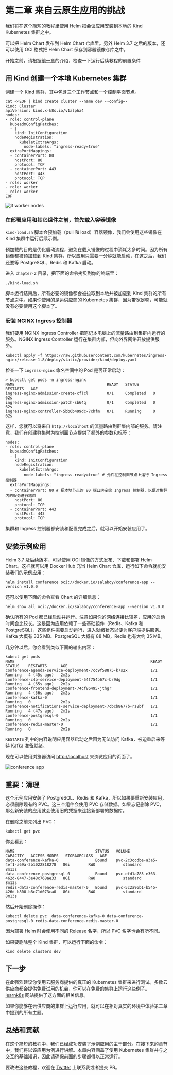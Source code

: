 # 第二章 来自云原生应用的挑战

我们将在这个简短的教程里使用 Helm 把会议应用安装到本地的 Kind Kubernetes 集群之中。

可以把 Helm Chart 发布到 Helm Chart 仓库里。另外 Helm 3.7 之后的版本，还可以使用 OCI 格式把 Helm Chart 保存到容器镜像仓库之中。

开始之前，请根据[前一章](../chapter-1/README.zh-cn.md#其它的先决条件)的介绍，检查一下运行后续教程的前置条件

## 用 Kind 创建一个本地 Kubernetes 集群

创建一个 Kind 集群，其中包含三个工作节点和一个控制平面节点。

```
cat <<EOF | kind create cluster --name dev --config=-
kind: Cluster
apiVersion: kind.x-k8s.io/v1alpha4
nodes:
- role: control-plane
  kubeadmConfigPatches:
  - |
    kind: InitConfiguration
    nodeRegistration:
      kubeletExtraArgs:
        node-labels: "ingress-ready=true"
  extraPortMappings:
  - containerPort: 80
    hostPort: 80
    protocol: TCP
  - containerPort: 443
    hostPort: 443
    protocol: TCP
- role: worker
- role: worker
- role: worker
EOF

```

![3 worker nodes](imgs/cluster-topology.png)

### 在部署应用和其它组件之前，首先载入容器镜像

`kind-load.sh` 脚本会预加载（pull 和 load）容器镜像，我们会使用这些镜像在 Kind 集群中运行后续示例。

预加载的目的是优化启动流程，避免在载入镜像的过程中消耗太多时间。因为所有镜像都被预加载到 Kind 集群，所以应用只需要一分钟就能启动，在这之后，我们还要等 PostgreSQL、Redis 和 Kafka 启动。

进入 `chapter-2` 目录，把下面的命令拷贝到你的终端里：

```
./kind-load.sh
```

脚本运行结束后，所有必要的镜像都会被拉取到本地并被加载到 Kind 集群的所有节点之中。如果你使用的是运供应商的 Kubernetes 集群，因为带宽足够，可能就没有必要使用这个脚本了。

### 安装 NGINX Ingress 控制器

我们要用 NGINX Ingress Controller 把笔记本电脑上的流量路由到集群内运行的服务。NGINX Ingress Controller 运行在集群内部，但向外界网络开放提供服务。

```
kubectl apply -f https://raw.githubusercontent.com/kubernetes/ingress-nginx/release-1.8/deploy/static/provider/kind/deploy.yaml
```

检查一下 `ingress-nginx` 命名空间中的 Pod 是否正常启动：

```
> kubectl get pods -n ingress-nginx
NAME                                        READY   STATUS      RESTARTS   AGE
ingress-nginx-admission-create-cflcl        0/1     Completed   0          62s
ingress-nginx-admission-patch-sb64q         0/1     Completed   0          62s
ingress-nginx-controller-5bb6b499dc-7chfm   0/1     Running     0          62s
```

这样，您就可以将来自 `http://localhost` 的流量路由到群集内部的服务。请注意，我们在创建群集时为控制面节点提供了额外的参数和标签：

```
nodes:
- role: control-plane
  kubeadmConfigPatches:
  - |
    kind: InitConfiguration
    nodeRegistration:
      kubeletExtraArgs:
        node-labels: "ingress-ready=true" # 允许在控制面节点上运行 Ingress 控制器
  extraPortMappings:
  - containerPort: 80 # 把本地节点的 80 端口绑定给 Ingress 控制器，以便对集群内的服务进行路由
    hostPort: 80
    protocol: TCP
  - containerPort: 443
    hostPort: 443
    protocol: TCP
```

集群和 Ingress 控制器都安装和配置完成之后，就可以开始安装应用了。

## 安装示例应用

Helm 3.7 及后续版本，可以使用 OCI 镜像的方式发布、下载和部署 Helm Chart。这样就可以用 Docker Hub 充当 Helm Chart 仓库，运行如下命令就能安装我们的示例应用：

```
helm install conference oci://docker.io/salaboy/conference-app --version v1.0.0
```

还可以使用下面的命令查看 Chart 的详细信息：

```
helm show all oci://docker.io/salaboy/conference-app --version v1.0.0
```

确认所有的 Pod 都已经启动并运行。注意如果你的网络连接比较差，应用的启动时间会比较长。这是因为应用依赖了一些基础组件（Redis、Kafka 和 PostgreSQL），这些组件需要启动运行，进入就绪状态以便为客户端提供服务。Kafka 大概有 335 MB、PostgreSQL 大概有 88 MB，Redis 也有大约 35 MB。

几分钟以后，你会看到类似下面的输出内容：

```
kubect get pods
NAME                                                           READY   STATUS    RESTARTS      AGE
conference-agenda-service-deployment-7cc9f58875-k7s2x          1/1     Running   4 (45s ago)   2m2s
conference-c4p-service-deployment-54f754b67c-br9dg             1/1     Running   4 (65s ago)   2m2s
conference-frontend-deployment-74cf86495-jthgr                 1/1     Running   4 (56s ago)   2m2s
conference-kafka-0                                             1/1     Running   0             2m2s
conference-notifications-service-deployment-7cbcb8677b-rz8bf   1/1     Running   4 (47s ago)   2m2s
conference-postgresql-0                                        1/1     Running   0             2m2s
conference-redis-master-0                                      1/1     Running   0             2m2s
```

`RESTARTS` 列中的内容说明应用容器启动之后因为无法访问 Kafka，被迫重启来等待 Kafka 准备就绪。

现在可以使用浏览器访问 [http://localhost](http://localhost) 来浏览应用的页面了。

![conference app](imgs/conference-app-homepage.png)

## 重要：清理

这个示例应用安装了 PostgreSQL、Redis 和 Kafka，所以如果要重新安装应用，必须删除现有的 PVC。这三个组件会使用 PVC 存储数据。如果忘记删除 PVC，那么新安装的应用就会使用旧的凭据来连接新部署的数据库。

在删除之前先列出 PVC：

```
kubectl get pvc
```

你会看到：

```
NAME                                   STATUS   VOLUME                                     CAPACITY   ACCESS MODES   STORAGECLASS   AGE
data-conference-kafka-0                Bound    pvc-2c3ccdbe-a3a5-4ef1-a69a-2b1022818278   8Gi        RWO            standard       8m13s
data-conference-postgresql-0           Bound    pvc-efd1a785-e363-462d-8447-3e48c768ae33   8Gi        RWO            standard       8m13s
redis-data-conference-redis-master-0   Bound    pvc-5c2a96b1-b545-426d-b800-b8c71d073ca0   8Gi        RWO            standard       8m13s
```

然后开始删除操作：

```
kubectl delete pvc  data-conference-kafka-0 data-conference-postgresql-0 redis-data-conference-redis-master-0
```

因为部署 Helm 时会使用不同的 Release 名字，所以 PVC 名字也会有所不同。

如果要删除整个 Kind 集群，可以运行下面的命令：

```
kind delete clusters dev
```

## 下一步

在此强烈建议你使用云服务商提供的真正的 Kubernetes 集群来进行测试。多数云供应商都会提供免费试用的机会，你可以在免费的集群上运行这些例子。[learnk8s](https://github.com/learnk8s/free-kubernetes) 网站提供了这方面的相关信息。

如果你能够在云供应商的集群上运行应用，就可以在相对真实的环境中体验第二章中提到的所有主题。

## 总结和贡献

在这个简短的教程中，我们已经成功安装了示例应用的主干部分。在接下来的章节中，我们将以该应用为例进行讲解。本章内容涵盖了使用 Kubernetes 集群并与之交互的基础知识，因此请确保前面的步骤都得以正常运行。

要改进这些教程，欢迎在 [Twitter](https://twitter.com/salaboy) 上联系我或者提交 PR。
